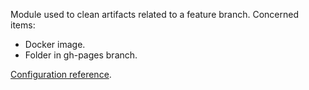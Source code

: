 Module used to clean artifacts related to a feature branch. Concerned items:

- Docker image.
- Folder in gh-pages branch.

[Configuration reference](https://github.com/camptocamp/github-app-geo-project/blob/master/CLEAN-CONFIG.md).

